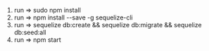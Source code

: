 1) run => sudo npm install 
2) run => npm install --save -g sequelize-cli
3) run => sequelize db:create && sequelize db:migrate && sequelize db:seed:all
4) run => npm start